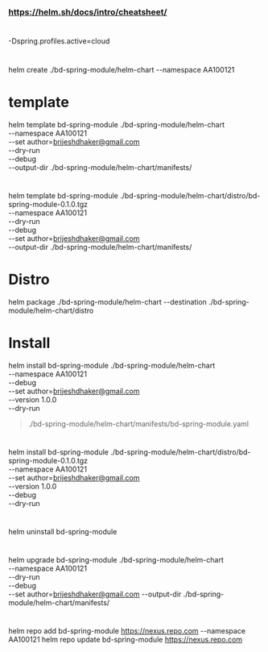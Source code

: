 #
### https://helm.sh/docs/intro/cheatsheet/
#
-Dspring.profiles.active=cloud

#
helm create ./bd-spring-module/helm-chart --namespace AA100121

# template
helm template bd-spring-module ./bd-spring-module/helm-chart \
--namespace AA100121 \
--set author=brijeshdhaker@gmail.com \
--dry-run \
--debug \
--output-dir ./bd-spring-module/helm-chart/manifests/

#
helm template bd-spring-module ./bd-spring-module/helm-chart/distro/bd-spring-module-0.1.0.tgz \
--namespace AA100121 \
--dry-run \
--debug \
--set author=brijeshdhaker@gmail.com \
--output-dir ./bd-spring-module/helm-chart/manifests/

# Distro
helm package ./bd-spring-module/helm-chart --destination ./bd-spring-module/helm-chart/distro

# Install
helm install bd-spring-module ./bd-spring-module/helm-chart \
--namespace AA100121 \
--debug \
--set author=brijeshdhaker@gmail.com \
--version 1.0.0 \
--dry-run 
> ./bd-spring-module/helm-chart/manifests/bd-spring-module.yaml

#
helm install bd-spring-module ./bd-spring-module/helm-chart/distro/bd-spring-module-0.1.0.tgz \
--namespace AA100121 \
--set author=brijeshdhaker@gmail.com \
--version 1.0.0 \
--debug \
--dry-run

#
helm uninstall bd-spring-module

#
helm upgrade bd-spring-module ./bd-spring-module/helm-chart \
--namespace AA100121 \
--dry-run \
--debug \
--set author=brijeshdhaker@gmail.com
--output-dir ./bd-spring-module/helm-chart/manifests/

#
helm repo add bd-spring-module https://nexus.repo.com --namespace AA100121 
helm repo update bd-spring-module https://nexus.repo.com
